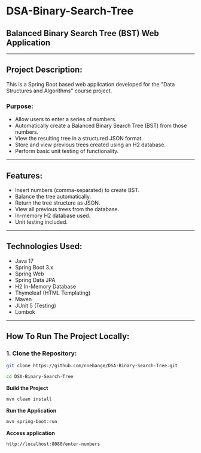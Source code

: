 # DSA-Binary-Search-Tree
## Balanced Binary Search Tree (BST) Web Application

---

## Project Description:

This is a Spring Boot based web application developed for the "Data Structures and Algorithms" course project.

### Purpose:
- Allow users to enter a series of numbers.
- Automatically create a Balanced Binary Search Tree (BST) from those numbers.
- View the resulting tree in a structured JSON format.
- Store and view previous trees created using an H2 database.
- Perform basic unit testing of functionality.

---

## Features:

- Insert numbers (comma-separated) to create BST.
- Balance the tree automatically.
- Return the tree structure as JSON.
- View all previous trees from the database.
- In-memory H2 database used.
- Unit testing included.

---

## Technologies Used:

- Java 17
- Spring Boot 3.x
- Spring Web
- Spring Data JPA
- H2 In-Memory Database
- Thymeleaf (HTML Templating)
- Maven
- JUnit 5 (Testing)
- Lombok

---

## How To Run The Project Locally:

### 1. Clone the Repository:
```sh
git clone https://github.com/nnebange/DSA-Binary-Search-Tree.git
```

```sh
cd DSA-Binary-Search-Tree
```

**Build the Project**
```sh
mvn clean install
```

**Run the Application**
```sh
mvn spring-boot:run
```

**Access application**
```sh
http://localhost:8080/enter-numbers
```
